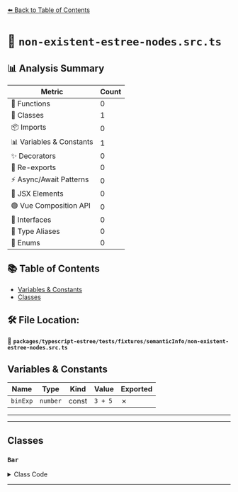 [⬅️ Back to Table of Contents](../../../../../index.md)

# 📄 `non-existent-estree-nodes.src.ts`

## 📊 Analysis Summary

| Metric | Count |
|--------|-------|
| 🔧 Functions | 0 |
| 🧱 Classes | 1 |
| 📦 Imports | 0 |
| 📊 Variables & Constants | 1 |
| ✨ Decorators | 0 |
| 🔄 Re-exports | 0 |
| ⚡ Async/Await Patterns | 0 |
| 💠 JSX Elements | 0 |
| 🟢 Vue Composition API | 0 |
| 📐 Interfaces | 0 |
| 📑 Type Aliases | 0 |
| 🎯 Enums | 0 |

## 📚 Table of Contents

- [Variables & Constants](#variables-constants)
- [Classes](#classes)

## 🛠️ File Location:
📂 **`packages/typescript-estree/tests/fixtures/semanticInfo/non-existent-estree-nodes.src.ts`**

## Variables & Constants

| Name | Type | Kind | Value | Exported |
|------|------|------|-------|----------|
| `binExp` | `number` | const | `3 + 5` | ✗ |


---


---

## Classes

### `Bar`

<details><summary>Class Code</summary>

```ts
class Bar {
  ['test']: string;
}
```
</details>


---
